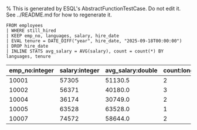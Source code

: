 % This is generated by ESQL's AbstractFunctionTestCase. Do not edit it. See ../README.md for how to regenerate it.

```esql
FROM employees
| WHERE still_hired
| KEEP emp_no, languages, salary, hire_date
| EVAL tenure = DATE_DIFF("year", hire_date, "2025-09-18T00:00:00")
| DROP hire_date
| INLINE STATS avg_salary = AVG(salary), count = count(*) BY languages, tenure
```

| emp_no:integer | salary:integer | avg_salary:double | count:long | languages:integer | tenure:integer |
| --- | --- | --- | --- | --- | --- |
| 10001 | 57305 | 51130.5 | 2 | 2 | 39 |
| 10002 | 56371 | 40180.0 | 3 | 5 | 39 |
| 10004 | 36174 | 30749.0 | 2 | 5 | 38 |
| 10005 | 63528 | 63528.0 | 1 | 1 | 36 |
| 10007 | 74572 | 58644.0 | 2 | 4 | 36 |
